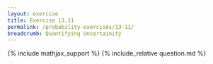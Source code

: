 ```yaml
---
layout: exercise
title: Exercise 13.11
permalink: /probability-exercises/13-11/
breadcrumb: Quantifying Uncertainity
---
```


{% include mathjax_support %}
{% include_relative question.md %}
